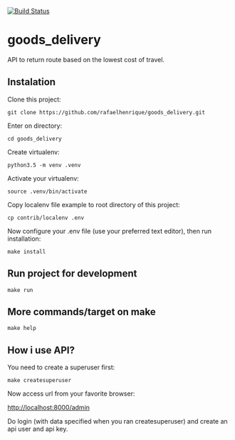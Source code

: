 [![Build Status](https://travis-ci.org/rafaelhenrique/goods_delivery.svg?branch=master)](https://travis-ci.org/rafaelhenrique/goods_delivery)

# goods_delivery

API to return route based on the lowest cost of travel.

## Instalation

Clone this project:

```
git clone https://github.com/rafaelhenrique/goods_delivery.git
```

Enter on directory:

```
cd goods_delivery
```

Create virtualenv:

```
python3.5 -m venv .venv
```

Activate your virtualenv:

```
source .venv/bin/activate
```

Copy localenv file example to root directory of this project:

```
cp contrib/localenv .env
```

Now configure your .env file (use your preferred text editor), then run installation:

```
make install
```

## Run project for development

```
make run
```

## More commands/target on make

```
make help
```

## How i use API?

You need to create a superuser first:

```
make createsuperuser
```

Now access url from your favorite browser:

[http://localhost:8000/admin](http://localhost:8000/admin)

Do login (with data specified when you ran createsuperuser) and create an api user and api key.

